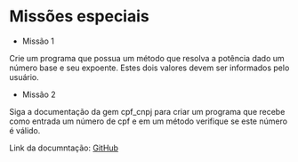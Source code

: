 # Missões especiais

- Missão 1

Crie um programa que possua um método que resolva a potência dado um número base e seu expoente.
Estes dois valores devem ser informados pelo usuário.

- Missão 2

Siga a documentação da gem cpf_cnpj para criar um programa que recebe como entrada um número de cpf
e em um método verifique se este número é válido.

Link da documntação: [GitHub](https://github.com/fnando/cpf_cnpj)
